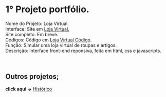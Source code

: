 # 1° Projeto portfólio.

Nome do Projeto: Loja Virtual.<br>
Interface: Site em  <a href='https://rodolfo-desenvolve.github.io/Loja_virtual/'>Loja Virtual.</a><br>
Site completo: Em breve.<br>
Códigos: Código em <a href='https://github.com/Rodolfo-desenvolve/Loja_virtual'>Loja Virtual Código</a>.<br>
Função: Simular uma loja virtual de roupas e artigos.<br>
Descrição: Interface front-end reponsiva, feita em html, css e javascripts.

<br>

<h2> Outros projetos;</h2>

 **click aqui ->** <a href='https://github.com/Rodolfo-desenvolve/python-desktop'>Histórico</a>

